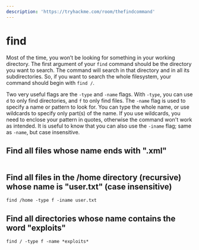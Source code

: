 ```yaml
---
description: 'https://tryhackme.com/room/thefindcommand'
---
```


# find

Most of the time, you won’t be looking for something in your working directory. The first argument of your `find` command should be the directory you want to search. The command will search in that directory and in all its subdirectories. So, if you want to search the whole filesystem, your command should begin with `find /`.

Two very useful flags are the `-type` and `-name` flags. With `-type`, you can use `d` to only find directories, and `f` to only find files. The `-name` flag is used to specify a name or pattern to look for. You can type the whole name, or use wildcards to specify only part\(s\) of the name. If you use wildcards, you need to enclose your pattern in quotes, otherwise the command won't work as intended. It is useful to know that you can also use the `-iname` flag; same as `-name`, but case insensitive.

## Find all files whose name ends with ".xml"

```text

```

## Find all files in the /home directory \(recursive\) whose name is "user.txt" \(case insensitive\)

```text
find /home -type f -iname user.txt
```

## Find all directories whose name contains the word "exploits"

```text
find / -type f -name *exploits*
```

